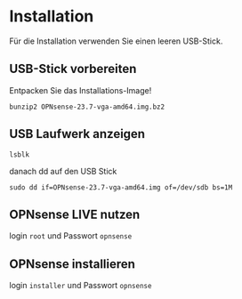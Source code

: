 # Installation

Für die Installation verwenden Sie einen leeren USB-Stick.

## USB-Stick vorbereiten

Entpacken Sie das Installations-Image!
```
bunzip2 OPNsense-23.7-vga-amd64.img.bz2
```
## USB Laufwerk anzeigen
```
lsblk
```
danach dd auf den USB Stick
```
sudo dd if=OPNsense-23.7-vga-amd64.img of=/dev/sdb bs=1M
```

## OPNsense LIVE nutzen
login ```root``` und Passwort ```opnsense```

## OPNsense installieren
login ```installer``` und Passwort ```opnsense```
